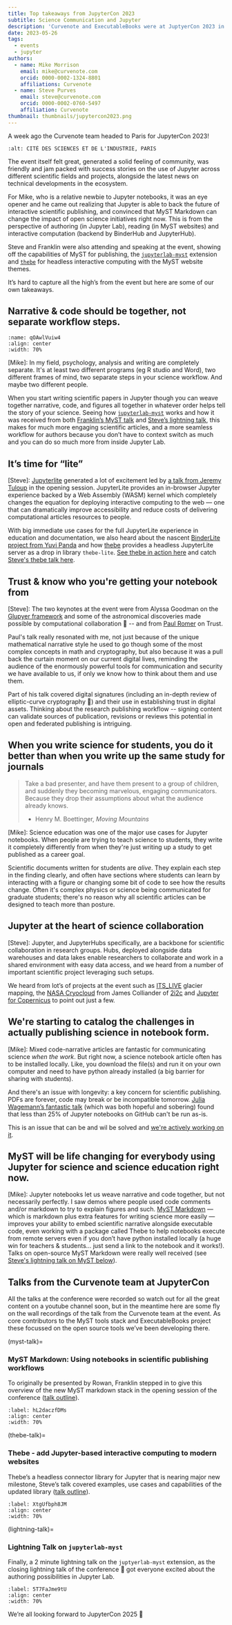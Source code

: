 ```yaml
---
title: Top takeaways from JupyterCon 2023
subtitle: Science Communication and Jupyter
description: 'Curvenote and ExecutableBooks were at JuptyerCon 2023 in Paris, between all the amazing announcements & talks, here are our main takeaways.'
date: 2023-05-26
tags:
  - events
  - jupyter
authors:
  - name: Mike Morrison
    email: mike@curvenote.com
    orcid: 0000-0002-1324-8801
    affiliations: Curvenote
  - name: Steve Purves
    email: steve@curvenote.com
    orcid: 0000-0002-0760-5497
    affiliation: Curvenote
thumbnail: thumbnails/jupytercon2023.png
---
```


A week ago the Curvenote team headed to Paris for JupyterCon 2023!

```{image}./images/jupytercon-2023-paris.jpeg
:alt: CITÉ DES SCIENCES ET DE L'INDUSTRIE, PARIS
```

The event itself felt great, generated a solid feeling of community, was friendly and jam packed with success stories on the use of Jupyter across different scientific fields and projects, alongside the latest news on technical developments in the ecosystem.

For Mike, who is a relative newbie to Jupyter notebooks, it was an eye opener and he came out realizing that Jupyter is able to back the future of interactive scientific publishing, and convinced that MyST Markdown can change the impact of open science initiatives right now. This is from the perspective of authoring (in Jupyter Lab), reading (in MyST websites) and interactive computation (backend by BinderHub and JupyterHub).

Steve and Franklin were also attending and speaking at the event, showing off the capabilities of MyST for publishing, the [`jupyterlab-myst`](https://github.com/executablebooks/jupyterlab-myst) extension and [`thebe`](https://github.com/executablebooks/thebe) for headless interactive computing with the MyST website themes.

It’s hard to capture all the high’s from the event but here are some of our own takeaways.

## Narrative & code should be together, not separate workflow steps.

```{figure} images/s0vIbUCEymZc7EKf23vc-nbjMmF7lFZkHmvJ1oSjT-v1.png
:name: qOAwlVuiw4
:align: center
:width: 70%
```

\[Mike\]: In my field, psychology, analysis and writing are completely separate. It's at least two different programs (eg R studio and Word), two different frames of mind, two separate steps in your science workflow. And maybe two different people.

When you start writing scientific papers in Jupyter though you can weave together narrative, code, and figures all together in whatever order helps tell the story of your science. Seeing how [`jupyterlab-myst`](https://pypi.org/project/jupyterlab-myst/) works and how it was received from both [Franklin’s MyST talk](#myst-talk) and [Steve’s lightning talk](#lightning-talk), this makes for much more engaging scientific articles, and a more seamless workflow for authors because you don’t have to context switch as much and you can do so much more from inside Jupyter Lab.

## It’s time for “lite”

\[Steve\]: [Jupyterlite](https://jupyterlite.readthedocs.io/en/latest/) generated a lot of excitement led by [a talk from Jeremy Tuloup](https://cfp.jupytercon.com/2023/talk/EU7HFP/) in the opening session. JupyterLite provides an in-browser Jupyter experience backed by a Web Assembly (WASM) kernel which completely changes the equation for deploying interactive computing to the web — one that can dramatically improve accessibility and reduce costs of delivering computational articles resources to people.

With big immediate use cases for the full JupyterLite experience in education and documentation, we also heard about the nascent [BinderLite project from Yuvi Panda](https://github.com/jupyterlite/repo2jupyterlite) and how [thebe](https://github.com/executablebooks/thebe) provides a headless JupyterLite server as a drop in library `thebe-lite`. [See thebe in action here](https://executablebooks.github.io/thebe) and catch [Steve's thebe talk here](#thebe-talk).

## Trust & know who you're getting your notebook from

\[Steve\]: The two keynotes at the event were from Alyssa Goodman on the [Glupyer framework](https://jdaviz.readthedocs.io/en/latest/dev/ui_description.html) and some of the astronomical discoveries made possible by computational collaboration 💫 -- and from [Paul Romer](https://paulromer.net/) on Trust.

Paul's talk really resonated with me, not just because of the unique mathematical narrative style he used to go though some of the most complex concepts in math and cryptography, but also because it was a pull back the curtain moment on our current digital lives, reminding the audience of the enormously powerful tools for communication and security we have available to us, if only we know how to think about them and use them.

Part of his talk covered digital signatures (including an in-depth review of elliptic-curve cryptography 🤯) and their use in establishing trust in digital assets. Thinking about the research publishing workflow -- signing content can validate sources of publication, revisions or reviews this potential in open and federated publishing is intriguing.

## When you write science for students, you do it better than when you write up the same study for journals

> Take a bad presenter, and have them present to a group of children, and suddenly they becoming marvelous, engaging communicators. Because they drop their assumptions about what the audience already knows.
>
> - Henry M. Boettinger, _Moving Mountains_

\[Mike\]: Science education was one of the major use cases for Jupyter notebooks. When people are trying to teach science to students, they write it completely differently from when they're just writing up a study to get published as a career goal.

Scientific documents written for students are _alive_. They explain each step in the finding clearly, and often have sections where students can learn by interacting with a figure or changing some bit of code to see how the results change. Often it's complex physics or science being communicated for graduate students; there's no reason why all scientific articles can be designed to teach more than posture.

## Jupyter at the heart of science collaboration

\[Steve\]: Jupyter, and JupyterHubs specifically, are a backbone for scientific collaboration in research groups. Hubs, deployed alongside data warehouses and data lakes enable researchers to collaborate and work in a shared environment with easy data access, and we heard from a number of important scientific project leveraging such setups.

We heard from lot’s of projects at the event such as [ITS_LIVE](https://its-live.jpl.nasa.gov/) glacier mapping, the [NASA Cryocloud](https://cfp.jupytercon.com/2023/talk/W7MYUZ/) from James Colliander of [2i2c](https://2i2c.org) and [Jupyter for Copernicus](https://cfp.jupytercon.com/2023/talk/PQQFUV/) to point out just a few.

## We're starting to catalog the challenges in actually publishing science in notebook form.

\[Mike\]: Mixed code-narrative articles are fantastic for communicating science _when the work_. But right now, a science notebook article often has to be installed locally. Like, you download the file(s) and run it on your own computer and need to have python already installed (a big barrier for sharing with students).

And there's an issue with longevity: a key concern for scientific publishing. PDFs are forever, code may break or be incompatible tomorrow. [Julia Wagemann’s fantastic talk](https://cfp.jupytercon.com/2023/talk/TEPZT9/) (which was both hopeful and sobering) found that less than 25% of Jupyter notebooks on GitHub can't be run as-is.

This is an issue that can be and wil be solved and [we're actively working on it](https://github.com/curvenote/notebooks-in-publishing).

## MyST will be life changing for everybody using Jupyter for science and science education right now.

\[Mike\]: Jupyter notebooks let us weave narrative and code together, but not necessarily perfectly. I saw demos where people used code comments and/or markdown to try to explain figures and such. [MyST Markdown](https://mystmd.org) — which is markdown plus extra features for writing science more easily — improves your ability to embed scientific narrative alongside executable code, even working with a package called Thebe to help notebooks execute from remote servers even if you don’t have python installed locally (a huge win for teachers & students… just send a link to the notebook and it works!). Talks on open-source MyST Markdown were really well received (see [Steve's lightning talk on MyST below](#lightning-talk)).

## Talks from the Curvenote team at JupyterCon

All the talks at the conference were recorded so watch out for all the great content on a youtube channel soon, but in the meantime here are some fly on the wall recordings of the talk from the Curvenote team at the event. As core contributors to the MyST tools stack and ExecutableBooks project these focussed on the open source tools we’ve been developing there.

(myst-talk)=

### MyST Markdown: Using notebooks in scientific publishing workflows

To originally be presented by Rowan, Franklin stepped in to give this overview of the new MyST markdown stack in the opening session of the conference ([talk outline](https://cfp.jupytercon.com/2023/talk/WWZMSG/)).

```{iframe} https://www.youtube-nocookie.com/embed/hL2daczfDMs
:label: hL2daczfDMs
:align: center
:width: 70%
```

(thebe-talk)=

### Thebe - add Jupyter-based interactive computing to modern websites

Thebe’s a headless connector library for Jupyter that is nearing major new milestone, Steve’s talk covered examples, use cases and capabilities of the updated library ([talk outline](https://cfp.jupytercon.com/2023/talk/TBD9PQ/)).

```{iframe} https://www.youtube-nocookie.com/embed/XtgUfbph8JM
:label: XtgUfbph8JM
:align: center
:width: 70%
```

(lightning-talk)=

### Lightning Talk on `jupyterlab-myst`

Finally, a 2 minute lightning talk on the `juptyerlab-myst` extension, as the closing lightning talk of the conference 🎉 got everyone excited about the authoring possibilities in Jupyter Lab.

```{iframe} https://www.youtube-nocookie.com/embed/5T7FaJme9tU
:label: 5T7FaJme9tU
:align: center
:width: 70%
```

We’re all looking forward to JupyterCon 2025 🚀

